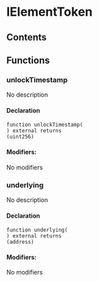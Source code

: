 # IElementToken





## Contents
<!-- START doctoc -->
<!-- END doctoc -->




## Functions

### unlockTimestamp
No description


#### Declaration
```solidity
function unlockTimestamp(
) external returns
(uint256)
```

#### Modifiers:
No modifiers



### underlying
No description


#### Declaration
```solidity
function underlying(
) external returns
(address)
```

#### Modifiers:
No modifiers





